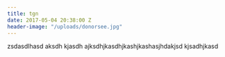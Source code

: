 ```yaml
---
title: tgn
date: 2017-05-04 20:38:00 Z
header-image: "/uploads/donorsee.jpg"
---
```


zsdasdlhasd aksdh kjasdh ajksdhjkasdhjkashjkashasjhdakjsd kjsadhjkasd